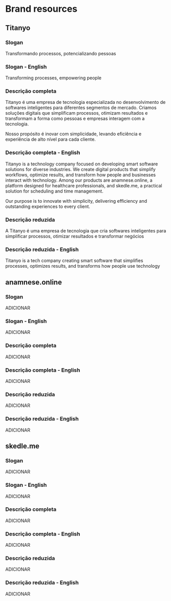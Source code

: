 # Brand resources

## Titanyo

### Slogan

Transformando processos, potencializando pessoas

### Slogan - English

Transforming processes, empowering people

### Descrição completa

Titanyo é uma empresa de tecnologia especializada no desenvolvimento de softwares inteligentes para diferentes segmentos de mercado. Criamos soluções digitais que simplificam processos, otimizam resultados e transformam a forma como pessoas e empresas interagem com a tecnologia.

Nosso propósito é inovar com simplicidade, levando eficiência e experiência de alto nível para cada cliente.

### Descrição completa - English

Titanyo is a technology company focused on developing smart software solutions for diverse industries. We create digital products that simplify workflows, optimize results, and transform how people and businesses interact with technology.
Among our products are anamnese.online, a platform designed for healthcare professionals, and skedle.me, a practical solution for scheduling and time management.

Our purpose is to innovate with simplicity, delivering efficiency and outstanding experiences to every client.

### Descrição reduzida

A Titanyo é uma empresa de tecnologia que cria softwares inteligentes para simplificar processos, otimizar resultados e transformar negócios

### Descrição reduzida - English

Titanyo is a tech company creating smart software that simplifies processes, optimizes results, and transforms how people use technology

## anamnese.online

### Slogan

ADICIONAR

### Slogan - English

ADICIONAR

### Descrição completa

ADICIONAR

### Descrição completa - English

ADICIONAR

### Descrição reduzida

ADICIONAR

### Descrição reduzida - English

ADICIONAR

## skedle.me

### Slogan

ADICIONAR

### Slogan - English

ADICIONAR

### Descrição completa

ADICIONAR

### Descrição completa - English

ADICIONAR

### Descrição reduzida

ADICIONAR

### Descrição reduzida - English

ADICIONAR